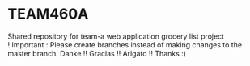 # TEAM460A

Shared repository for team-a web application grocery list project <br>
! Important : Please create branches instead of making changes to the master branch. Danke !! Gracias !! Arigato !! Thanks :)
